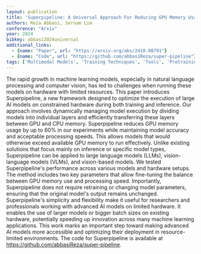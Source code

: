 ```yaml
---
layout: publication
title: 'Superpipeline: A Universal Approach For Reducing GPU Memory Usage In Large Models'
authors: Reza Abbasi, Sernam Lim
conference: "Arxiv"
year: 2024
bibkey: abbasi2024universal
additional_links:
  - {name: "Paper", url: "https://arxiv.org/abs/2410.08791"}
  - {name: "Code", url: "https://github.com/abbasiReza/super-pipeline"}
tags: ['Multimodal Models', 'Training Techniques', 'Tools', 'Pretraining Methods', 'Fine-Tuning', 'Has Code', 'Applications']
---
```

The rapid growth in machine learning models, especially in natural language
processing and computer vision, has led to challenges when running these models
on hardware with limited resources. This paper introduces Superpipeline, a new
framework designed to optimize the execution of large AI models on constrained
hardware during both training and inference. Our approach involves dynamically
managing model execution by dividing models into individual layers and
efficiently transferring these layers between GPU and CPU memory. Superpipeline
reduces GPU memory usage by up to 60% in our experiments while maintaining
model accuracy and acceptable processing speeds. This allows models that would
otherwise exceed available GPU memory to run effectively. Unlike existing
solutions that focus mainly on inference or specific model types, Superpipeline
can be applied to large language models (LLMs), vision-language models (VLMs),
and vision-based models. We tested Superpipeline's performance across various
models and hardware setups. The method includes two key parameters that allow
fine-tuning the balance between GPU memory use and processing speed.
Importantly, Superpipeline does not require retraining or changing model
parameters, ensuring that the original model's output remains unchanged.
Superpipeline's simplicity and flexibility make it useful for researchers and
professionals working with advanced AI models on limited hardware. It enables
the use of larger models or bigger batch sizes on existing hardware,
potentially speeding up innovation across many machine learning applications.
This work marks an important step toward making advanced AI models more
accessible and optimizing their deployment in resource-limited environments.
The code for Superpipeline is available at
https://github.com/abbasiReza/super-pipeline.
